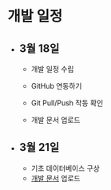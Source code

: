 # 개발 일정
- ## 3월 18일
    - 개발 일정 수립
    - GitHub 연동하기
    - Git Pull/Push 작동 확인

    - 개발 문서 업로드
- ## 3월 21일
    - 기초 데이터베이스 구상
    - [개발 문서](https://github.com/wnsgudchl0302/HandWork_Project_2021/tree/master/DevDoc) 업로드

